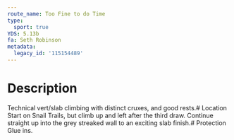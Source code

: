 ```yaml
---
route_name: Too Fine to do Time
type:
  sport: true
YDS: 5.13b
fa: Seth Robinson
metadata:
  legacy_id: '115154489'
---
```

# Description
Technical vert/slab climbing with distinct cruxes, and good rests.# Location
Start on Snail Trails, but climb up and left after the third draw. Continue straight up into the grey streaked wall to an exciting slab finish.# Protection
Glue ins.